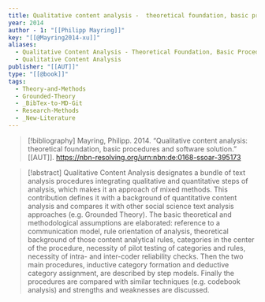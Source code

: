 ```yaml
---
title: Qualitative content analysis -  theoretical foundation, basic procedures and software solution
year: 2014
author - 1: "[[Philipp Mayring]]"
key: "[[@Mayring2014-xu]]"
aliases:
  - Qualitative Content Analysis - Theoretical Foundation, Basic Procedures And Software Solution
  - Qualitative Content Analysis
publisher: "[[AUT]]"
type: "[[@book]]"
tags:
  - Theory-and-Methods
  - Grounded-Theory
  - _BibTex-to-MD-Git
  - Research-Methods
  - _New-Literature
---
```


> [!bibliography]
> Mayring, Philipp. 2014. “Qualitative content analysis: theoretical foundation, basic procedures and software solution.” [[AUT]]. https://nbn-resolving.org/urn:nbn:de:0168-ssoar-395173

> [!abstract]
> Qualitative Content Analysis designates a bundle of text analysis procedures integrating qualitative and quantitative steps of analysis, which makes it an approach of mixed methods. This contribution defines it with a background of quantitative content analysis and compares it with other social science text analysis approaches (e.g. Grounded Theory). The basic theoretical and methodological assumptions are elaborated: reference to a communication model, rule orientation of analysis, theoretical background of those content analytical rules, categories in the center of the procedure, necessity of pilot testing of categories and rules, necessity of intra- and inter-coder reliability checks. Then the two main procedures, inductive category formation and deductive category assignment, are described by step models. Finally the procedures are compared with similar techniques (e.g. codebook analysis) and strengths and weaknesses are discussed.